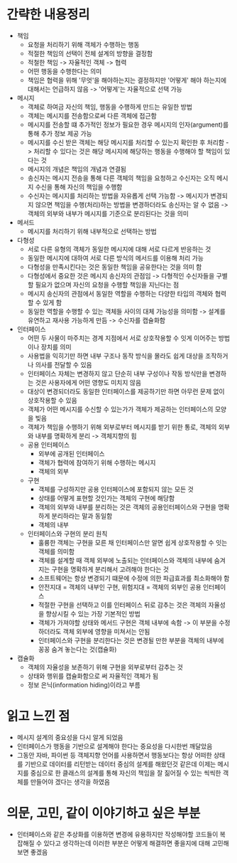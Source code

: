 # 간략한 내용정리
- 책임
    - 요청을 처리하기 위해 객체가 수행하는 행동
    - 적절한 책임의 선택이 전체 설계의 방향을 결정함
    - 적철한 책임 -> 자율적인 객체 -> 협력
    - 어떤 행동을 수행한다는 의미
    - 책임은 협력을 위해 '무엇'을 해야하는지는 결정하지만 '어떻게' 해야 하는지에 대해서는 언급하지 않음 -> '어떻게'는 자율적으로 선택 가능
- 메시지
    - 객체로 하여금 자신의 책임, 행동을 수행하게 만드는 유일한 방법
    - 객체는 메시지를 전송함으로써 다른 객체에 접근함
    - 메시지를 전송할 떄 추가적인 정보가 필요한 경우 메시지의 인자(argument)를 통해 추가 정보 제공 가능
    - 메시지를 수신 받은 객체는 해당 메시지를 처리할 수 있는지 확인한 후 처리함 -> 처리할 수 있다는 것은 해당 메시지에 해당하는 행동을 수행해야 할 책임이 있다는 것
    - 메시지의 개념은 책임의 개념과 연결됨
    - 송신자는 메시지 전송을 통해 다른 객체의 책임을 요청하고 수신자는 오직 메시지 수신을 통해 자신의 책임을 수행함
    - 수신자는 메시지를 처리하는 방법을 자유롭게 선택 가능함 -> 메시지가 변경되지 않으면 책임을 수행(처리)하는 방법을 변경하더라도 송신자는 알 수 없음 -> 객체의 외부와 내부가 메시지를 기준으로 분리된다는 것을 의미
- 메서드
    - 메시지를 처리하기 위해 내부적으로 선택하는 방법
- 다형성
    - 서로 다른 유형의 객체가 동일한 메시지에 대해 서로 다르게 반응하는 것
    - 동일한 메시지에 대하여 서로 다른 방식의 메서드를 이용해 처리 가능
    - 다형성을 만족시킨다는 것은 동일한 책임을 공유한다는 것을 의미 함
    - 다형성에서 중요한 것은 메시지 송신자의 관점임 -> 다형적인 수신자들을 구별할 필요가 없으며 자신의 요청을 수행할 책임을 지닌다는 점
    - 메시지 송신자의 관점에서 동일한 역할을 수행하는 다양한 타입의 객체와 협력할 수 있게 함
    - 동일한 역할을 수행할 수 있는 객체들 사이의 대체 가능성을 의미함 -> 설계를 유연하고 재사용 가능하게 만듬 -> 수신자를 캡슐화함
- 인터페이스
    - 어떤 두 사물이 마주치는 경계 지점에서 서로 상호작용할 수 잇게 이어주는 방법이나 장치를 의미
    - 사용법을 익히기만 하면 내부 구조나 동작 방식을 몰라도 쉽게 대상을 조작하거나 의사를 전달할 수 있음
    - 인터페이스 자체는 변경하지 않고 단순히 내부 구성이나 작동 방식만을 변경하는 것은 사용자에게 어떤 영향도 미치지 않음
    - 대상이 변경되더라도 동일한 인터페이스를 제공하기만 하면 아무런 문제 없이 상호작용할 수 있음
    - 객체가 어떤 메시지를 수신할 수 있는가가 객체가 제공하는 인터페이스의 모양을 빚음
    - 객체가 책임을 수행하기 위해 외부로부터 메시지를 받기 위한 통로, 객체의 외부와 내부를 명확하게 분리 -> 객체지향의 힘
    - 공용 인터페이스
        - 외부에 공개된 인터페이스
        - 객체가 협력에 참여하기 위해 수행하는 메시지
        - 객체의 외부
    - 구현
        - 객체를 구성하지만 공용 인터페이스에 포함되지 않는 모든 것
        - 상태를 어떻게 표현할 것인가는 객체의 구현에 해당함
        - 객체의 외부와 내부를 분리하는 것은 객체의 공용인터페이스와 구현을 명확하게 분리하라는 말과 동일함
        - 객체의 내부
    - 인터페이스와 구현의 분리 원칙
        - 훌륭한 객체는 구현을 모른 채 인터페이스만 알면 쉽게 상호작용할 수 잇는 객체를 의미함
        - 객체를 설계할 때 객체 외부에 노출되는 인터페이스와 객체의 내부에 숨겨지는 구현을 명확하게 분리해서 고려해야 한다는 것
        - 소프트웨어는 항상 변경되기 떄문에 수정에 의한 파급효과를 최소화해야 함
        - 안전지대 = 객체의 내부인 구현, 위험지대 = 객체의 외부인 공용 인터페이스
        - 적절한 구현을 선택하고 이를 인터페이스 뒤로 감추는 것은 객체의 자율성을 향상시킬 수 있는 가장 기본적인 방법
        - 객체가 가져야할 상태와 메서드 구현은 객체 내부에 속함 -> 이 부분을 수정하더라도 객체 외부에 영향을 미쳐서는 안됨
        - 인터페이스와 구현을 분리한다는 것은 변경될 만한 부분을 객체의 내부에 꽁꽁 숨겨 놓는다는 것(캡슐화)
- 캡슐화
    - 객체의 자율성을 보존하기 위해 구현을 외부로부터 감추는 것
    - 상태와 행위를 캡슐화함으로 써 자율적인 객체가 됨
    - 정보 은닉(information hiding)이라고 부름

# 읽고 느낀 점
- 메시지 설계의 중요성을 다시 알게 되었음
- 인터페이스가 행동을 기반으로 설계해야 한다는 중요성을 다시한번 깨달았음
- 그동안 자바, 파이썬 등 객체지향 언어를 사용하면서 행동보다는 항상 어떠한 상태를 기반으로 데이터를 리턴받는 데이터 중심의 설계를 해왔던것 같은데 이제는 메시지를 중심으로 한 클래스의 설계를 통해 자신의 책임을 잘 짊어질 수 있는 씩씩한 객체를 만들어야 겠다는 생각을 하였음

# 의문, 고민, 같이 이야기하고 싶은 부분
- 인터페이스와 같은 추상화를 이용하면 변경에 유용하지만 작성해야할 코드들이 복잡해질 수 있다고 생각하는데 이러한 부분은 어떻게 해결하면 좋을지에 대해 고민해보면 좋겠음
